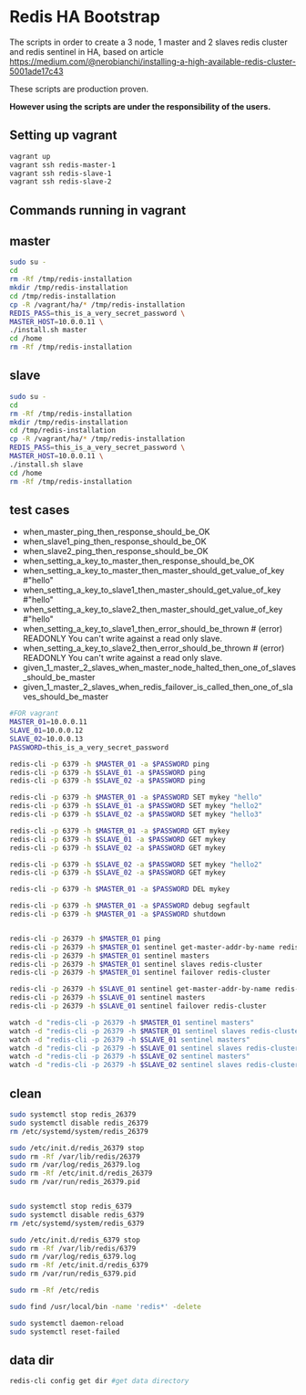 # Redis HA Bootstrap

The scripts in order to create a 3 node, 1 master and 2 slaves redis cluster and redis sentinel in HA, based on article https://medium.com/@nerobianchi/installing-a-high-available-redis-cluster-5001ade17c43

These scripts are production proven. 

**However using the scripts are under the responsibility of the users.**

## Setting up vagrant

```bash
vagrant up
vagrant ssh redis-master-1
vagrant ssh redis-slave-1
vagrant ssh redis-slave-2
```

## Commands running in vagrant
master
-------------
```bash
sudo su -
cd
rm -Rf /tmp/redis-installation
mkdir /tmp/redis-installation
cd /tmp/redis-installation
cp -R /vagrant/ha/* /tmp/redis-installation
REDIS_PASS=this_is_a_very_secret_password \
MASTER_HOST=10.0.0.11 \
./install.sh master
cd /home
rm -Rf /tmp/redis-installation
```

slave
-------------
```bash
sudo su -
cd
rm -Rf /tmp/redis-installation
mkdir /tmp/redis-installation
cd /tmp/redis-installation
cp -R /vagrant/ha/* /tmp/redis-installation
REDIS_PASS=this_is_a_very_secret_password \
MASTER_HOST=10.0.0.11 \
./install.sh slave
cd /home
rm -Rf /tmp/redis-installation
```

test cases
-------------
  - when_master_ping_then_response_should_be_OK
  - when_slave1_ping_then_response_should_be_OK
  - when_slave2_ping_then_response_should_be_OK
  - when_setting_a_key_to_master_then_response_should_be_OK
  - when_setting_a_key_to_master_then_master_should_get_value_of_key #"hello"
  - when_setting_a_key_to_slave1_then_master_should_get_value_of_key #"hello"
  - when_setting_a_key_to_slave2_then_master_should_get_value_of_key #"hello"
  - when_setting_a_key_to_slave1_then_error_should_be_thrown # (error) READONLY You can't write against a read only slave.
  - when_setting_a_key_to_slave2_then_error_should_be_thrown # (error) READONLY You can't write against a read only slave.
  - given_1_master_2_slaves_when_master_node_halted_then_one_of_slaves_should_be_master
  - given_1_master_2_slaves_when_redis_failover_is_called_then_one_of_slaves_should_be_master

```bash
#FOR vagrant
MASTER_01=10.0.0.11
SLAVE_01=10.0.0.12
SLAVE_02=10.0.0.13
PASSWORD=this_is_a_very_secret_password

redis-cli -p 6379 -h $MASTER_01 -a $PASSWORD ping
redis-cli -p 6379 -h $SLAVE_01 -a $PASSWORD ping
redis-cli -p 6379 -h $SLAVE_02 -a $PASSWORD ping

redis-cli -p 6379 -h $MASTER_01 -a $PASSWORD SET mykey "hello"
redis-cli -p 6379 -h $SLAVE_01 -a $PASSWORD SET mykey "hello2"
redis-cli -p 6379 -h $SLAVE_02 -a $PASSWORD SET mykey "hello3"

redis-cli -p 6379 -h $MASTER_01 -a $PASSWORD GET mykey
redis-cli -p 6379 -h $SLAVE_01 -a $PASSWORD GET mykey
redis-cli -p 6379 -h $SLAVE_02 -a $PASSWORD GET mykey

redis-cli -p 6379 -h $SLAVE_02 -a $PASSWORD SET mykey "hello2"
redis-cli -p 6379 -h $SLAVE_02 -a $PASSWORD GET mykey

redis-cli -p 6379 -h $MASTER_01 -a $PASSWORD DEL mykey

redis-cli -p 6379 -h $MASTER_01 -a $PASSWORD debug segfault
redis-cli -p 6379 -h $MASTER_01 -a $PASSWORD shutdown


redis-cli -p 26379 -h $MASTER_01 ping
redis-cli -p 26379 -h $MASTER_01 sentinel get-master-addr-by-name redis-cluster
redis-cli -p 26379 -h $MASTER_01 sentinel masters
redis-cli -p 26379 -h $MASTER_01 sentinel slaves redis-cluster
redis-cli -p 26379 -h $MASTER_01 sentinel failover redis-cluster

redis-cli -p 26379 -h $SLAVE_01 sentinel get-master-addr-by-name redis-cluster
redis-cli -p 26379 -h $SLAVE_01 sentinel masters
redis-cli -p 26379 -h $SLAVE_01 sentinel failover redis-cluster

watch -d "redis-cli -p 26379 -h $MASTER_01 sentinel masters"
watch -d "redis-cli -p 26379 -h $MASTER_01 sentinel slaves redis-cluster"
watch -d "redis-cli -p 26379 -h $SLAVE_01 sentinel masters"
watch -d "redis-cli -p 26379 -h $SLAVE_01 sentinel slaves redis-cluster"
watch -d "redis-cli -p 26379 -h $SLAVE_02 sentinel masters"
watch -d "redis-cli -p 26379 -h $SLAVE_02 sentinel slaves redis-cluster"
```

clean
-------------
```bash
sudo systemctl stop redis_26379
sudo systemctl disable redis_26379
rm /etc/systemd/system/redis_26379

sudo /etc/init.d/redis_26379 stop
sudo rm -Rf /var/lib/redis/26379
sudo rm /var/log/redis_26379.log
sudo rm -Rf /etc/init.d/redis_26379
sudo rm /var/run/redis_26379.pid


sudo systemctl stop redis_6379
sudo systemctl disable redis_6379
rm /etc/systemd/system/redis_6379

sudo /etc/init.d/redis_6379 stop
sudo rm -Rf /var/lib/redis/6379
sudo rm /var/log/redis_6379.log
sudo rm -Rf /etc/init.d/redis_6379
sudo rm /var/run/redis_6379.pid

sudo rm -Rf /etc/redis

sudo find /usr/local/bin -name 'redis*' -delete

sudo systemctl daemon-reload
sudo systemctl reset-failed
```

data dir
-------------
```bash
redis-cli config get dir #get data directory
```